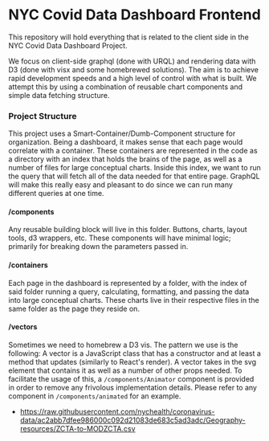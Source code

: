 # NYC Covid Data Dashboard Frontend

This repository will hold everything that is related to the client side in the NYC Covid Data Dashboard Project.

We focus on client-side graphql (done with URQL) and rendering data with D3 (done with visx and some homebrewed solutions). The aim is to achieve rapid development speeds and a high level of control with what is built. We attempt this by using a combination of reusable chart components and simple data fetching structure.

### Project Structure

This project uses a Smart-Container/Dumb-Component structure for organization. Being a dashboard, it makes sense that each page would correlate with a container. These containers are represented in the code as a directory with an index that holds the brains of the page, as well as a number of files for large conceptual charts. Inside this index, we want to run the query that will fetch all of the data needed for that entire page. GraphQL will make this really easy and pleasant to do since we can run many different queries at one time.

#### /components
Any reusable building block will live in this folder. Buttons, charts, layout tools, d3 wrappers, etc. These components will have minimal logic; primarily for breaking down the parameters passed in.

#### /containers
Each page in the dashboard is represented by a folder, with the index of said folder running a query, calculating, formatting, and passing the data into large conceptual charts. These charts live in their respective files in the same folder as the page they reside on.

#### /vectors
Sometimes we need to homebrew a D3 vis. The pattern we use is the following:
A vector is a JavaScript class that has a constructor and at least a method that updates (similarly to React's render). A vector takes in the svg element that contains it as well as a number of other props needed. To facilitate the usage of this, a `/components/Animator` component is provided in order to remove any frivolous implementation details. Please refer to any component in `/components/animated` for an example.



- https://raw.githubusercontent.com/nychealth/coronavirus-data/ac2abb7dfee986000c092d21083de683c5ad3adc/Geography-resources/ZCTA-to-MODZCTA.csv
